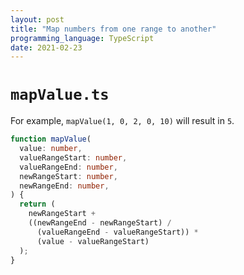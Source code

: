 ```yaml
---
layout: post
title: "Map numbers from one range to another"
programming_language: TypeScript
date: 2021-02-23
---
```


# `mapValue.ts`

For example, `mapValue(1, 0, 2, 0, 10)` will result in `5`.

```ts
function mapValue(
  value: number,
  valueRangeStart: number,
  valueRangeEnd: number,
  newRangeStart: number,
  newRangeEnd: number,
) {
  return (
    newRangeStart +
    ((newRangeEnd - newRangeStart) /
      (valueRangeEnd - valueRangeStart)) *
      (value - valueRangeStart)
  );
}
```
